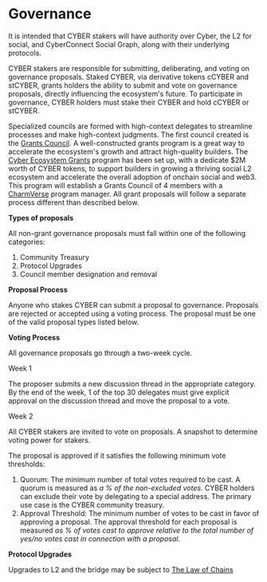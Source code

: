 # Governance

It is intended that CYBER stakers will have authority over Cyber, the L2 for social, and CyberConnect Social Graph, along with their underlying protocols.

CYBER stakers are responsible for submitting, deliberating, and voting on governance proposals. Staked CYBER, via derivative tokens cCYBER and stCYBER, grants holders the ability to submit and vote on governance proposals, directly influencing the ecosystem's future. To participate in governance, CYBER holders must stake their CYBER and hold cCYBER or stCYBER.

Specialized councils are formed with high-context delegates to streamline processes and make high-context judgments. The first council created is the [Grants Council](https://app.charmverse.io/cyber-ecosystem-grants/). A well-constructed grants program is a great way to accelerate the ecosystem's growth and attract high-quality builders. The [Cyber Ecosystem Grants](https://app.charmverse.io/cyber-ecosystem-grants/) program has been set up, with a dedicate $2M worth of CYBER tokens, to support builders in growing a thriving social L2 ecosystem and accelerate the overall adoption of onchain social and web3. This program will establish a Grants Council of 4 members with a [CharmVerse](https://charmverse.io/) program manager. All grant proposals will follow a separate process different than described below.

**Types of proposals**

All non-grant governance proposals must fall within one of the following categories:

1. Community Treasury
2. Protocol Upgrades
3. Council member designation and removal

**Proposal Process**

Anyone who stakes CYBER can submit a proposal to governance. Proposals are rejected or accepted using a voting process. The proposal must be one of the valid proposal types listed below.

**Voting Process**

All governance proposals go through a two-week cycle.

Week 1

The proposer submits a new discussion thread in the appropriate category. By the end of the week, 1 of the top 30 delegates must give explicit approval on the discussion thread and move the proposal to a vote.

Week 2

All CYBER stakers are invited to vote on proposals. A snapshot to determine voting power for stakers.

The proposal is approved if it satisfies the following minimum vote thresholds:

1. Quorum: The minimum number of total votes required to be cast. A quorum is measured as _a % of the non-excluded votes._ CYBER holders can exclude their vote by delegating to a special address. The primary use case is the CYBER community treasury.
2. Approval Threshold: The minimum number of votes to be cast in favor of approving a proposal. The approval threshold for each proposal is measured _as % of votes cast to approve relative to the total number of yes/no votes cast in connection with a proposal._

**Protocol Upgrades**

Upgrades to L2 and the bridge may be subject to [The Law of Chains](https://optimism.mirror.xyz/JfVOJ1Ng2l5H6JbIAtfOcYBKa4i9DyRTUJUuOqDpjIs)
